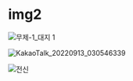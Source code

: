 # img2
![무제-1_대지 1](https://user-images.githubusercontent.com/111984910/189944713-170940f8-e2c1-4333-97ed-bd1cc2eaa399.png)

![KakaoTalk_20220913_030546339](https://user-images.githubusercontent.com/111984910/189944963-23a30d4f-64ca-49f8-b817-67a48dabcaed.png)

![전신](https://user-images.githubusercontent.com/111984910/189945890-9747949f-8cfc-4649-8dba-d47e763e1a4d.png)
